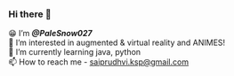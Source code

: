 ### Hi there 👋
😁 I’m __*@PaleSnow027*__  
👀 I’m interested in augmented & virtual reality and ANIMES!  
🌱 I’m currently learning java, python  
📫 How to reach me - saiprudhvi.ksp@gmail.com  
<!--
**PaleSnow027/PaleSnow027** is a ✨ _special_ ✨ repository because its `README.md` (this file) appears on your GitHub profile.

Here are some ideas to get you started:

- 🔭 I’m currently working on ...
- 🌱 I’m currently learning ...
- 👯 I’m looking to collaborate on ...
- 🤔 I’m looking for help with ...
- 💬 Ask me about ...
- 📫 How to reach me: ...
- 😄 Pronouns: ...
- ⚡ Fun fact: ...
-->
